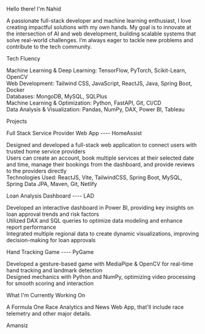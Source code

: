 Hello there! I'm Nahid

A passionate full-stack developer and machine learning enthusiast, I love creating impactful solutions with my own hands. My goal is to innovate at the intersection of AI and web development, building scalable systems that solve real-world challenges. I’m always eager to tackle new problems and contribute to the tech community.

Tech Fluency

Machine Learning & Deep Learning: TensorFlow, PyTorch, Scikit-Learn, OpenCV  
Web Development: Tailwind CSS, JavaScript, ReactJS, Java, Spring Boot, Docker  
Databases: MongoDB, MySQL, SQLPlus  
Machine Learning & Optimization: Python, FastAPI, Git, CI/CD  
Data Analysis & Visualization: Pandas, NumPy, DAX, Power BI, Tableau

Projects

Full Stack Service Provider Web App ---- HomeAssist

Designed and developed a full-stack web application to connect users with trusted home service providers  
Users can create an account, book multiple services at their selected date and time, manage their bookings from the dashboard, and provide reviews to the providers directly  
Technologies Used: ReactJS, Vite, TailwindCSS, Spring Boot, MySQL, Spring Data JPA, Maven, Git, Netlify

Loan Analysis Dashboard ---- LAD

Developed an interactive dashboard in Power BI, providing key insights on loan approval trends and risk factors  
Utilized DAX and SQL queries to optimize data modeling and enhance report performance  
Integrated multiple regional data to create dynamic visualizations, improving decision-making for loan approvals

Hand Tracking Game ---- PyGame

Developed a gesture-based game with MediaPipe & OpenCV for real-time hand tracking and landmark detection  
Designed mechanics with Python and NumPy, optimizing video processing for smooth scoring and interaction

What I'm Currently Working On

A Formula One Race Analytics and News Web App, that'll include race telemetry and other major details.


Amansiz
